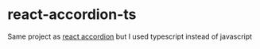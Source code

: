# react-accordion-ts

Same project as [react accordion](https://github.com/damirpristav/react-accordion) but I used typescript instead of javascript

